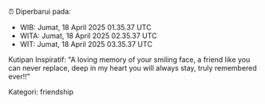 ⏰ Diperbarui pada:
- WIB: Jumat, 18 April 2025 01.35.37 UTC
- WITA: Jumat, 18 April 2025 02.35.37 UTC
- WIT: Jumat, 18 April 2025 03.35.37 UTC

Kutipan Inspiratif:
"A loving memory of your smiling face, a friend like you can never replace, deep in my heart you will always stay, truly remembered ever!!"


Kategori: friendship

